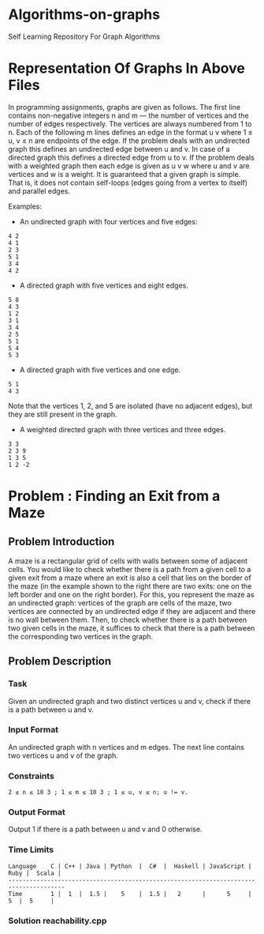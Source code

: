 # Algorithms-on-graphs
Self Learning Repository For Graph Algorithms

# Representation Of Graphs In Above Files
In programming assignments, graphs are given as follows. The first line contains non-negative integers n and
m — the number of vertices and the number of edges respectively. The vertices are always numbered from 1
to n. Each of the following m lines defines an edge in the format u v where 1 ≤ u, v ≤ n are endpoints of
the edge. If the problem deals with an undirected graph this defines an undirected edge between u and v. In
case of a directed graph this defines a directed edge from u to v. If the problem deals with a weighted graph
then each edge is given as u v w where u and v are vertices and w is a weight.
It is guaranteed that a given graph is simple. That is, it does not contain self-loops (edges going from a
vertex to itself) and parallel edges.

Examples:
- An undirected graph with four vertices and five edges:
```
4 2
4 1
2 3
5 1
3 4
4 2
```
- A directed graph with five vertices and eight edges.
```
5 8
4 3
1 2
3 1
3 4
2 5
5 1
5 4
5 3
```

- A directed graph with five vertices and one edge.
```
5 1
4 3
```
Note that the vertices 1, 2, and 5 are isolated (have no adjacent edges), but they are still present in
the graph.

- A weighted directed graph with three vertices and three edges.
```
3 3
2 3 9
1 3 5
1 2 -2
```

# Problem : Finding an Exit from a Maze
## Problem Introduction
A maze is a rectangular grid of cells with walls between some of adjacent cells.
You would like to check whether there is a path from a given cell to a given
exit from a maze where an exit is also a cell that lies on the border of the maze
(in the example shown to the right there are two exits: one on the left border
and one on the right border). For this, you represent the maze as an undirected
graph: vertices of the graph are cells of the maze, two vertices are connected by
an undirected edge if they are adjacent and there is no wall between them. Then,
to check whether there is a path between two given cells in the maze, it suffices to
check that there is a path between the corresponding two vertices in the graph.

## Problem Description
### Task
Given an undirected graph and two distinct vertices u and v, check if there is a path between u and v.
### Input Format
An undirected graph with n vertices and m edges. The next line contains two vertices u
and v of the graph.
### Constraints
```
2 ≤ n ≤ 10 3 ; 1 ≤ m ≤ 10 3 ; 1 ≤ u, v ≤ n; u != v.
```
### Output Format
Output 1 if there is a path between u and v and 0 otherwise.
### Time Limits
```
Language    C | C++ | Java | Python  |  C#  |  Haskell | JavaScript |  Ruby |  Scala |
--------------------------------------------------------------------------------------
Time        1 |  1  |  1.5 |    5    |  1.5 |   2      |      5     |    5  |  5     |
```
### Solution reachability.cpp